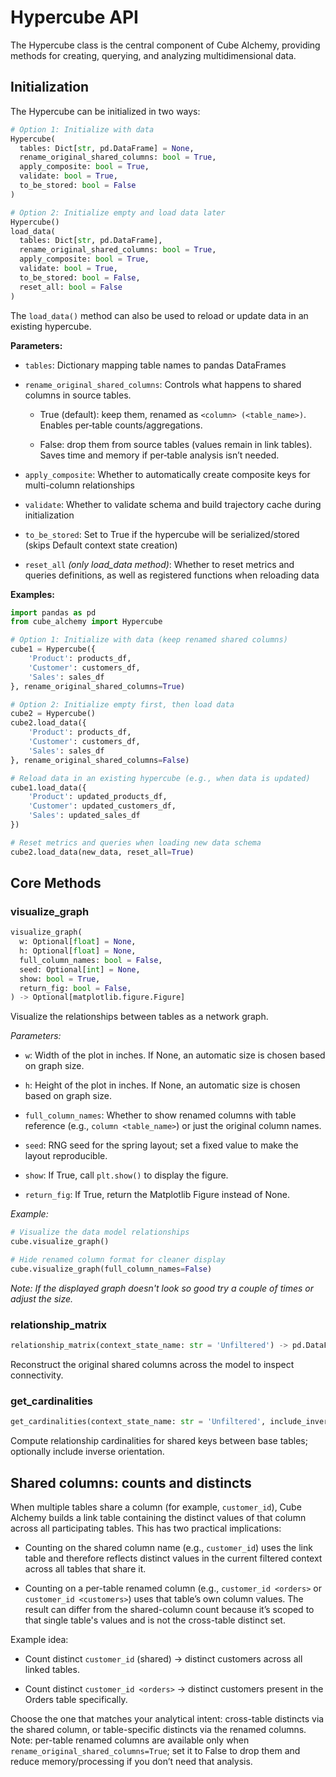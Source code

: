 # Hypercube API

The Hypercube class is the central component of Cube Alchemy, providing methods for creating, querying, and analyzing multidimensional data.

## Initialization

The Hypercube can be initialized in two ways:

```python
# Option 1: Initialize with data
Hypercube(
  tables: Dict[str, pd.DataFrame] = None,
  rename_original_shared_columns: bool = True,
  apply_composite: bool = True,
  validate: bool = True,
  to_be_stored: bool = False
)

# Option 2: Initialize empty and load data later
Hypercube()
load_data(
  tables: Dict[str, pd.DataFrame],
  rename_original_shared_columns: bool = True,
  apply_composite: bool = True,
  validate: bool = True,
  to_be_stored: bool = False,
  reset_all: bool = False
)
```

The `load_data()` method can also be used to reload or update data in an existing hypercube.

**Parameters:**

- `tables`: Dictionary mapping table names to pandas DataFrames

- `rename_original_shared_columns`: Controls what happens to shared columns in source tables.  

  - True (default): keep them, renamed as `<column> (<table_name>)`. Enables per‑table counts/aggregations.  

  - False: drop them from source tables (values remain in link tables). Saves time and memory if per‑table analysis isn’t needed.  

- `apply_composite`: Whether to automatically create composite keys for multi-column relationships

- `validate`: Whether to validate schema and build trajectory cache during initialization

- `to_be_stored`: Set to True if the hypercube will be serialized/stored (skips Default context state creation)

- `reset_all` *(only load_data method)*: Whether to reset metrics and queries definitions, as well as registered functions when reloading data

**Examples:**

```python
import pandas as pd
from cube_alchemy import Hypercube

# Option 1: Initialize with data (keep renamed shared columns)
cube1 = Hypercube({
    'Product': products_df,
    'Customer': customers_df,
    'Sales': sales_df
}, rename_original_shared_columns=True)

# Option 2: Initialize empty first, then load data
cube2 = Hypercube()
cube2.load_data({
    'Product': products_df,
    'Customer': customers_df,
    'Sales': sales_df
}, rename_original_shared_columns=False)

# Reload data in an existing hypercube (e.g., when data is updated)
cube1.load_data({
    'Product': updated_products_df,
    'Customer': updated_customers_df,
    'Sales': updated_sales_df
})

# Reset metrics and queries when loading new data schema
cube2.load_data(new_data, reset_all=True)
```

## Core Methods

### visualize_graph

```python
visualize_graph(
  w: Optional[float] = None,
  h: Optional[float] = None,
  full_column_names: bool = False,
  seed: Optional[int] = None,
  show: bool = True,
  return_fig: bool = False,
) -> Optional[matplotlib.figure.Figure]
```

Visualize the relationships between tables as a network graph.

*Parameters:*

- `w`: Width of the plot in inches. If None, an automatic size is chosen based on graph size.

- `h`: Height of the plot in inches. If None, an automatic size is chosen based on graph size.

- `full_column_names`: Whether to show renamed columns with table reference (e.g., `column <table_name>`) or just the original column names.

- `seed`: RNG seed for the spring layout; set a fixed value to make the layout reproducible.

- `show`: If True, call `plt.show()` to display the figure.

- `return_fig`: If True, return the Matplotlib Figure instead of None.



*Example:*

```python
# Visualize the data model relationships
cube.visualize_graph()

# Hide renamed column format for cleaner display
cube.visualize_graph(full_column_names=False)
```
*Note: If the displayed graph doesn't look so good try a couple of times or adjust the size.*

### relationship_matrix

```python
relationship_matrix(context_state_name: str = 'Unfiltered') -> pd.DataFrame
```
Reconstruct the original shared columns across the model to inspect connectivity.

### get_cardinalities

```python
get_cardinalities(context_state_name: str = 'Unfiltered', include_inverse: bool = False) -> pd.DataFrame
```
Compute relationship cardinalities for shared keys between base tables; optionally include inverse orientation.

## Shared columns: counts and distincts

When multiple tables share a column (for example, `customer_id`), Cube Alchemy builds a link table containing the distinct values of that column across all participating tables. This has two practical implications:

- Counting on the shared column name (e.g., `customer_id`) uses the link table and therefore reflects distinct values in the current filtered context across all tables that share it.

- Counting on a per-table renamed column (e.g., `customer_id <orders>` or `customer_id <customers>`) uses that table’s own column values. The result can differ from the shared-column count because it’s scoped to that single table's values and is not the cross-table distinct set.

Example idea:

- Count distinct `customer_id` (shared) → distinct customers across all linked tables.

- Count distinct `customer_id <orders>` → distinct customers present in the Orders table specifically.

Choose the one that matches your analytical intent: cross-table distincts via the shared column, or table-specific distincts via the renamed columns. Note: per-table renamed columns are available only when `rename_original_shared_columns=True`; set it to False to drop them and reduce memory/processing if you don’t need that analysis.